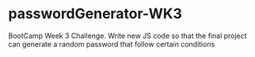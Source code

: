 # passwordGenerator-WK3
BootCamp Week 3 Challenge. Write new JS code so that the final project can generate a random password that follow certain conditions
